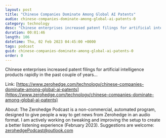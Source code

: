 ```yaml
---
layout: post
title: "Chinese Companies Dominate Among Global AI Patents"
audio: chinese-companies-dominate-among-global-ai-patents-0
category: technology
desc: "Chinese enterprises increased patent filings for artificial intelligence products rapidly in the past couple of years..."
duration: 00:01:46
length: 106
datetime: Thu, 02 Feb 2023 04:45:00 +0000
tags: podcast
guid: chinese-companies-dominate-among-global-ai-patents-0
order: 0
---
```

Chinese enterprises increased patent filings for artificial intelligence products rapidly in the past couple of years...

Link: [https://www.zerohedge.com/technology/chinese-companies-dominate-among-global-ai-patents](https://www.zerohedge.com/technology/chinese-companies-dominate-among-global-ai-patents)

About: The Zerohedge Podcast is a non-commercial, automated program, designed to give people a way to get news from Zerohedge in an audio format.  I am actively working on tweaking and improving the setup to create a better listening experience (February 2023).  Suggestions are welcome: [zerohedgePodcast@outlook.com](mailto:zerohedgePodcast@outlook.com)